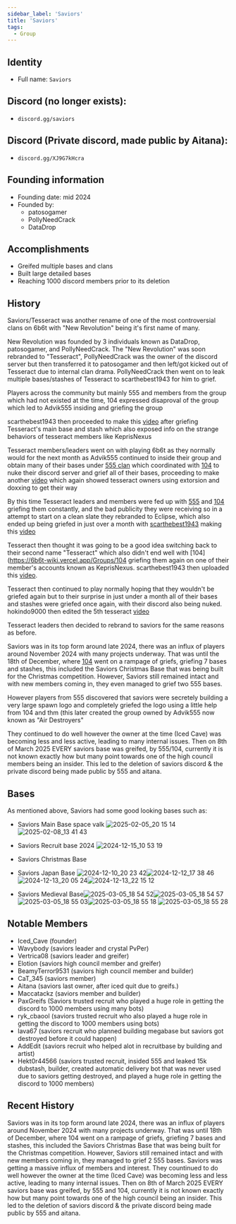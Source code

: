 ```yaml
---
sidebar_label: 'Saviors'
title: 'Saviors'
tags:
  - Group
---
```

## Identity
* Full name: `Saviors` 
## Discord (no longer exists):
* `discord.gg/saviors`
## Discord (Private discord, made public by Aitana):
* `discord.gg/XJ9G7kHcra`
## Founding information
* Founding date: mid 2024
* Founded by: 
  * patosogamer
  * PollyNeedCrack
  * DataDrop
## Accomplishments
- Greifed multiple bases and clans
- Built large detailed bases
- Reaching 1000 discord members prior to its deletion
## History
Saviors/Tesseract was another rename of one of the most controversial clans on 6b6t with "New Revolution" being it's first name of many. 

New Revolution was founded by 3 individuals known as DataDrop, patosogamer, and PollyNeedCrack. The "New Revolution" was soon rebranded to "Tesseract", PollyNeedCrack was the owner of the discord server but then transferred it to patosogamer and then left/got kicked out of Tesseract due to internal clan drama. PollyNeedCrack then went on to leak multiple bases/stashes of Tesseract to scarthebest1943 for him to grief.

Players across the community but mainly 555 and members from the group which had not existed at the time, 104 expressed disaproval of the group which led to Advik555 insiding and griefing the group

scarthebest1943 then proceeded to make this [video](https://youtu.be/FI5ZHRTy6kk?si=vOoA1Glm69BAPUn8) after griefing Tesseract's main base and stash which also exposed info on the strange behaviors of tesseract members like KeprisNexus

Tesseract members/leaders went on with playing 6b6t as they normally would for the next month as Advik555 continued to inside their group and obtain many of their bases under [555 clan](https://6b6t-wiki.vercel.app/Groups/104) which coordinated with [104](https://6b6t-wiki.vercel.app/Groups/104) to nuke their discord server and grief all of their bases, proceeding to make another [video](https://youtu.be/gfk33GHCQKU?si=hbUaI37SUaD7I77N) which again showed tesseract owners using extorsion and doxxing to get their way

By this time Tesseract leaders and members were fed up with [555](https://6b6t-wiki.vercel.app/groups/555) and [104](https://6b6t-wiki.vercel.app/Groups/104) griefing them constantly, and the bad publicity they were receiving so in a attempt to start on a clean slate they rebranded to Eclipse, which also ended up being griefed in just over a month with [scarthebest1943](https://placeholder.org) making this [video](https://youtu.be/cweJk6zupDY?si=uuDQTVaEEu4M36kC)

Tesseract then thought it was going to be a good idea switching back to their second name "Tesseract" which also didn't end well with [104](https://6b6t-wiki.vercel.app/Groups/104 griefing them again on one of their member's accounts known as KeprisNexus. scarthebest1943 then uploaded this [video](https://youtu.be/YORdPtE0aN0?si=pd_XpCzLZMYj0_CV).

Tesseract then continued to play normally hoping that they wouldn't be griefed again but to their surprise in just under a month all of their bases and stashes were griefed once again, with their discord also being nuked. hokindo9000 then edited the 5th tesseract [video](https://youtu.be/b5GKXLeJRis?si=eYCKsArLkHNHMtZv)

Tesseract leaders then decided to rebrand to saviors for the same reasons as before.

Saviors was in its top form around late 2024, there was an influx of players around November 2024 with many projects underway. That was until the 18th of December, where [104](https://6b6t-wiki.vercel.app/Groups/104) went on a rampage of griefs, griefing 7 bases and stashes, this included the Saviors Christmas Base that was being built for the Christmas competition. However, Saviors still remained intact and with new members coming in, they even managed to grief two 555 bases. 

However players from 555 discovered that saviors were secretely building a very large spawn logo and completely griefed the logo using a little help from 104 and thm (this later created the group owned by Advik555 now known as "Air Destroyers"

They continued to do well however the owner at the time (Iced Cave) was becoming less and less active, leading to many internal issues. Then on 8th of March 2025 EVERY saviors base was greifed, by 555/104, currently it is not known exactly how but many point towards one of the high council members being an insider. This led to the deletion of saviors discord & the private discord being made public by 555 and aitana.


## Bases
As mentioned above, Saviors had some good looking bases such as:
- Saviors Main Base space valk ![2025-02-05_20 15 14](https://github.com/user-attachments/assets/93bdc266-ebee-43db-a68e-800e7bb92e76)![2025-02-08_13 41 43](https://github.com/user-attachments/assets/82984941-2f39-4380-bf15-d6b7caa74c76)


- Saviors Recruit base 2024 ![2024-12-15_10 53 19](https://github.com/user-attachments/assets/e20465d0-7dc0-4367-9959-ff2d60a780ec)

- Saviors Christmas Base
- Saviors Japan Base ![2024-12-10_20 23 42](https://github.com/user-attachments/assets/93e8ed4e-b2bc-48e8-8cad-2704084924d8)![2024-12-12_17 38 46](https://github.com/user-attachments/assets/5bfe086a-91f5-43df-92e7-8360aeda04ed)![2024-12-13_20 05 24](https://github.com/user-attachments/assets/7f134d5d-11d0-4d0a-9536-cfe81cabea18)![2024-12-13_22 15 12](https://github.com/user-attachments/assets/c8020540-0a44-448b-89b0-ea58149f76c2)




- Saviors Medieval Base![2025-03-05_18 54 52](https://github.com/user-attachments/assets/493f0e81-77aa-49e1-b449-7d012d4bfd78)![2025-03-05_18 54 57](https://github.com/user-attachments/assets/855506c9-3e2b-4f4b-9623-462be0f6fa1c)![2025-03-05_18 55 03](https://github.com/user-attachments/assets/cfe95392-5d42-4c2a-b59a-5c2530a36baa)![2025-03-05_18 55 18](https://github.com/user-attachments/assets/ed2cda30-c5d9-4a39-9083-f422a1ec5e78) ![2025-03-05_18 55 28](https://github.com/user-attachments/assets/548f428a-35b8-478c-a21c-ebc5d13ec312)



## Notable Members
- Iced_Cave (founder)
- Wavybody (saviors leader and crystal PvPer)
- Vertrica08 (saviors leader and greifer)
- Elotion (saviors high council member and greifer)
- BeamyTerror9531 (saviors high council member and builder)
- CaT_345 (saviors member)
- Aitana (saviors last owner, after iced quit due to greifs.)
- Maccatackz (saviors member and builder)
- PaxGreifs (Saviors trusted recruit who played a huge role in getting the discord to 1000 members using many bots)
- ryk_cbaool (saviors trusted recruit who also played a huge role in getting the discord to 1000 members using bots)
- lava67 (saviors recruit who planned building megabase but saviors got destroyed before it could happen)
- AddEdit (saviors recruit who helped alot in recruitbase by building and artist)
- Hekt0r44566 (saviors trusted recruit, insided 555 and leaked 15k dubstash, builder, created automatic delivery bot that was never used due to saviors getting destroyed, and played a huge role in getting the discord to 1000 members)
## Recent History
Saviors was in its top form around late 2024, there was an influx of players around November 2024 with many projects underway. That was until 18th of December, where 104 went on a rampage of griefs, griefing 7 bases and stashes, this included the Saviors Christmas Base that was being built for the Christmas competition. However, Saviors still remained intact and with new members coming in, they managed to grief 2 555 bases. Saviors was getting a massive influx of members and interest. They countinued to do well however the owner at the time (Iced Cave) was becoming less and less active, leading to many internal issues. Then on 8th of March 2025  EVERY  saviors base was greifed, by 555 and 104, currently it is not known exactly how but many point towards one of the high council being an insider. This led to the deletion of saviors discord & the private discord being made public by 555 and aitana.
  
